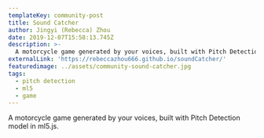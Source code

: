 ```yaml
---
templateKey: community-post
title: Sound Catcher
author: Jingyi (Rebecca) Zhou
date: 2019-12-07T15:58:13.745Z
description: >-
  A motorcycle game generated by your voices, built with Pitch Detection model in ml5.js.
externalLink: 'https://rebeccazhou666.github.io/soundCatcher/'
featuredimage: ../assets/community-sound-catcher.jpg
tags:
  - pitch detection
  - ml5
  - game
---
```

A motorcycle game generated by your voices, built with Pitch Detection model in ml5.js.
